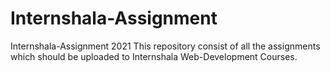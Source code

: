 # Internshala-Assignment
Internshala-Assignment 2021
This repository consist of all the assignments which should be uploaded to Internshala Web-Development Courses.
